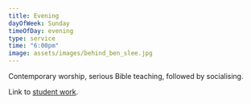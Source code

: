 ```yaml
---
title: Evening
dayOfWeek: Sunday
timeOfDay: evening
type: service
time: "6:00pm"
image: assets/images/behind_ben_slee.jpg
---
```

Contemporary worship, serious Bible teaching, followed by socialising.


Link to [student work](/students.html).
